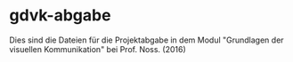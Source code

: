 # gdvk-abgabe

Dies sind die Dateien für die Projektabgabe in dem Modul "Grundlagen der visuellen Kommunikation" bei Prof. Noss. (2016)
